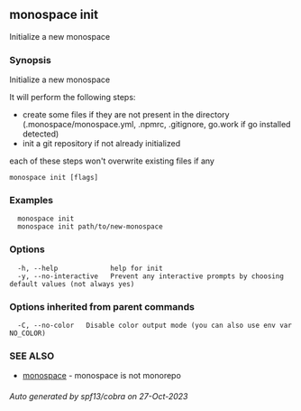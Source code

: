 ## monospace init

Initialize a new monospace

### Synopsis

Initialize a new monospace

It will perform the following steps:
- create some files if they are not present in the directory
  (.monospace/monospace.yml, .npmrc, .gitignore, go.work if go installed detected)
- init a git repository if not already initialized

each of these steps won't overwrite existing files if any

```
monospace init [flags]
```

### Examples

```
  monospace init
  monospace init path/to/new-monospace
```

### Options

```
  -h, --help             help for init
  -y, --no-interactive   Prevent any interactive prompts by choosing default values (not always yes)
```

### Options inherited from parent commands

```
  -C, --no-color   Disable color output mode (you can also use env var NO_COLOR)
```

### SEE ALSO

* [monospace](monospace.md)	 - monospace is not monorepo

###### Auto generated by spf13/cobra on 27-Oct-2023
